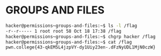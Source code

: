 # GROUPS AND FILES
``` bash                                                                            Connected!
hacker@permissions~groups-and-files:~$ ls -l /flag
-r--r----- 1 root root 58 Oct 18 17:38 /flag
hacker@permissions~groups-and-files:~$ chgrp hacker /flag
hacker@permissions~groups-and-files:~$ cat /flag
pwn.college{43-qkEM5L4jzpVY-dy1Uiy23en-.dFzNyUDL1MjN0czW}
```
